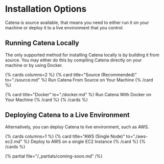 # Installation Options

Catena is source available, that means you need to either run it on your machine or deploy it to a live environment that you control.

## Running Catena Locally

The only supported method for installing Catena locally is by building it from source. You may either do this by compiling Catena directly on your machine or by using Docker.

{% cards columns=2 %}
{% card title="Source (Recommended)" to="./source.md" %}
Run Catena From Source on Your Machine
{% /card %}

{% card title="Docker" to="./docker.md" %}
Run Catena With Docker on Your Machine
{% /card %}
{% /cards %}

## Deploying Catena to a Live Environment

Alternatively, you can deploy Catena to live environment, such as AWS.

{% cards columns=1 %}
{% card title="AWS (Single Node)" to="./aws-ec2.md" %}
Deploy to AWS on a single EC2 Instance
{% /card %}
{% /cards %}

{% partial file="/_partials/coming-soon.md" /%}
